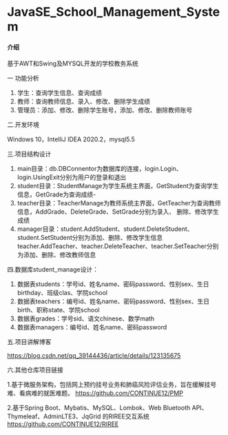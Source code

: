 # JavaSE_School_Management_System

#### 介绍
基于AWT和Swing及MYSQL开发的学校教务系统

一 功能分析

1. 学生：查询学生信息、查询成绩
2. 教师：查询教师信息、录入、修改、删除学生成绩
3. 管理员：添加、修改、删除学生账号，添加、修改、删除教师账号

二.开发环境

   Windows 10，IntelliJ IDEA 2020.2，mysql5.5
	
三.项目结构设计

1. main目录：db.DBConnentor为数据库的连接，login.Login、login.UsingExit分别为用户的登录和退出
2. student目录：StudentManage为学生系统主界面，GetStudent为查询学生信息，GetGrade为查询成绩- 
3. teacher目录：TeacherManage为教师系统主界面，GetTeacher为查询教师信息，AddGrade、DeleteGrade、SetGrade分别为录入、
               删除、修改学生成绩
4. manager目录：student.AddStudent、student.DeleteStudent、student.SetStudent分别为添加、删除、修改学生信息
	       teacher.AddTeacher、teacher.DeleteTeacher、teacher.SetTeacher分别为添加、删除、修改教师信息

四.数据库student_manage设计：

1. 数据表students：学号id、姓名name、密码password、性别sex、生日birthday、班级clas、学院school
2. 数据表teachers：编号id、姓名name、密码password、性别sex、生日birth、职称state、学院school
3. 数据表grades：学号sid、语文chinese、数学math
4. 数据表managers：编号id、姓名name、密码password 

五.项目讲解博客

https://blog.csdn.net/qq_39144436/article/details/123135675

六.其他仓库项目链接

1.基于微服务架构，包括网上预约挂号业务和肺癌风险评估业务，旨在缓解挂号难、看病难的就医难题。 
https://github.com/CONTINUE12/PMP

2.基于Spring Boot、Mybatis、MySQL、Lombok、Web Bluetooth API、Thymeleaf、AdminLTE3、JqGrid 的RIREE交互系统 
https://github.com/CONTINUE12/RIREE
